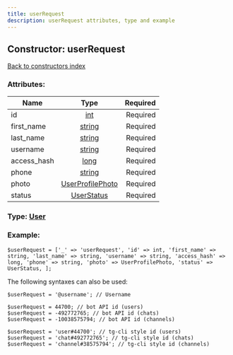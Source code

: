 ```yaml
---
title: userRequest
description: userRequest attributes, type and example
---
```

## Constructor: userRequest  
[Back to constructors index](index.md)



### Attributes:

| Name     |    Type       | Required |
|----------|:-------------:|---------:|
|id|[int](../types/int.md) | Required|
|first\_name|[string](../types/string.md) | Required|
|last\_name|[string](../types/string.md) | Required|
|username|[string](../types/string.md) | Required|
|access\_hash|[long](../types/long.md) | Required|
|phone|[string](../types/string.md) | Required|
|photo|[UserProfilePhoto](../types/UserProfilePhoto.md) | Required|
|status|[UserStatus](../types/UserStatus.md) | Required|



### Type: [User](../types/User.md)


### Example:

```
$userRequest = ['_' => 'userRequest', 'id' => int, 'first_name' => string, 'last_name' => string, 'username' => string, 'access_hash' => long, 'phone' => string, 'photo' => UserProfilePhoto, 'status' => UserStatus, ];
```  

The following syntaxes can also be used:

```
$userRequest = '@username'; // Username

$userRequest = 44700; // bot API id (users)
$userRequest = -492772765; // bot API id (chats)
$userRequest = -10038575794; // bot API id (channels)

$userRequest = 'user#44700'; // tg-cli style id (users)
$userRequest = 'chat#492772765'; // tg-cli style id (chats)
$userRequest = 'channel#38575794'; // tg-cli style id (channels)
```